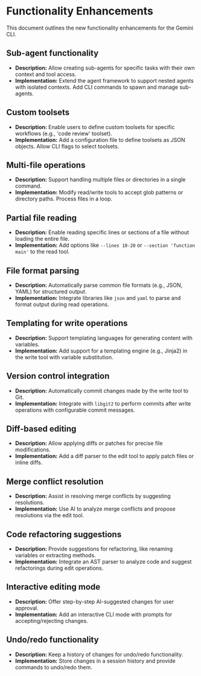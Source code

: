 # Functionality Enhancements

This document outlines the new functionality enhancements for the Gemini CLI.

## Sub-agent functionality

- **Description:** Allow creating sub-agents for specific tasks with their own context and tool access.
- **Implementation:** Extend the agent framework to support nested agents with isolated contexts. Add CLI commands to spawn and manage sub-agents.

## Custom toolsets

- **Description:** Enable users to define custom toolsets for specific workflows (e.g., 'code review' toolset).
- **Implementation:** Add a configuration file to define toolsets as JSON objects. Allow CLI flags to select toolsets.

## Multi-file operations

- **Description:** Support handling multiple files or directories in a single command.
- **Implementation:** Modify read/write tools to accept glob patterns or directory paths. Process files in a loop.

## Partial file reading

- **Description:** Enable reading specific lines or sections of a file without loading the entire file.
- **Implementation:** Add options like `--lines 10-20` or `--section 'function main'` to the read tool.

## File format parsing

- **Description:** Automatically parse common file formats (e.g., JSON, YAML) for structured output.
- **Implementation:** Integrate libraries like `json` and `yaml` to parse and format output during read operations.

## Templating for write operations

- **Description:** Support templating languages for generating content with variables.
- **Implementation:** Add support for a templating engine (e.g., Jinja2) in the write tool with variable substitution.

## Version control integration

- **Description:** Automatically commit changes made by the write tool to Git.
- **Implementation:** Integrate with `libgit2` to perform commits after write operations with configurable commit messages.

## Diff-based editing

- **Description:** Allow applying diffs or patches for precise file modifications.
- **Implementation:** Add a diff parser to the edit tool to apply patch files or inline diffs.

## Merge conflict resolution

- **Description:** Assist in resolving merge conflicts by suggesting resolutions.
- **Implementation:** Use AI to analyze merge conflicts and propose resolutions via the edit tool.

## Code refactoring suggestions

- **Description:** Provide suggestions for refactoring, like renaming variables or extracting methods.
- **Implementation:** Integrate an AST parser to analyze code and suggest refactorings during edit operations.

## Interactive editing mode

- **Description:** Offer step-by-step AI-suggested changes for user approval.
- **Implementation:** Add an interactive CLI mode with prompts for accepting/rejecting changes.

## Undo/redo functionality

- **Description:** Keep a history of changes for undo/redo functionality.
- **Implementation:** Store changes in a session history and provide commands to undo/redo them.
